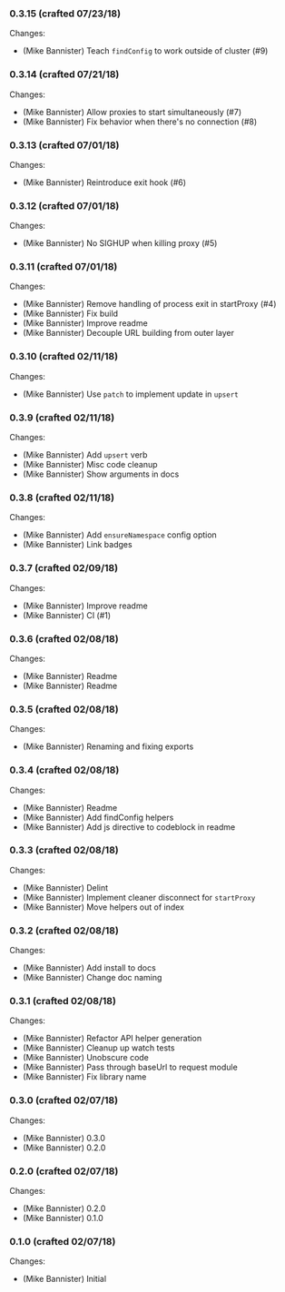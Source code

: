 ### 0.3.15 (crafted 07/23/18)

Changes:

  * (Mike Bannister) Teach `findConfig` to work outside of cluster (#9)

### 0.3.14 (crafted 07/21/18)

Changes:

  * (Mike Bannister) Allow proxies to start simultaneously (#7)
  * (Mike Bannister) Fix behavior when there's no connection (#8)

### 0.3.13 (crafted 07/01/18)

Changes:

  * (Mike Bannister) Reintroduce exit hook (#6)

### 0.3.12 (crafted 07/01/18)

Changes:

  * (Mike Bannister) No SIGHUP when killing proxy (#5)

### 0.3.11 (crafted 07/01/18)

Changes:

  * (Mike Bannister) Remove handling of process exit in startProxy (#4)
  * (Mike Bannister) Fix build
  * (Mike Bannister) Improve readme
  * (Mike Bannister) Decouple URL building from outer layer

### 0.3.10 (crafted 02/11/18)

Changes:

  * (Mike Bannister) Use `patch` to implement update in `upsert`

### 0.3.9 (crafted 02/11/18)

Changes:

  * (Mike Bannister) Add `upsert` verb
  * (Mike Bannister) Misc code cleanup
  * (Mike Bannister) Show arguments in docs

### 0.3.8 (crafted 02/11/18)

Changes:

  * (Mike Bannister) Add `ensureNamespace` config option
  * (Mike Bannister) Link badges

### 0.3.7 (crafted 02/09/18)

Changes:

  * (Mike Bannister) Improve readme
  * (Mike Bannister) CI (#1)

### 0.3.6 (crafted 02/08/18)

Changes:

  * (Mike Bannister) Readme
  * (Mike Bannister) Readme

### 0.3.5 (crafted 02/08/18)

Changes:

  * (Mike Bannister) Renaming and fixing exports

### 0.3.4 (crafted 02/08/18)

Changes:

  * (Mike Bannister) Readme
  * (Mike Bannister) Add findConfig helpers
  * (Mike Bannister) Add js directive to codeblock in readme

### 0.3.3 (crafted 02/08/18)

Changes:

  * (Mike Bannister) Delint
  * (Mike Bannister) Implement cleaner disconnect for `startProxy`
  * (Mike Bannister) Move helpers out of index

### 0.3.2 (crafted 02/08/18)

Changes:

  * (Mike Bannister) Add install to docs
  * (Mike Bannister) Change doc naming

### 0.3.1 (crafted 02/08/18)

Changes:

  * (Mike Bannister) Refactor API helper generation
  * (Mike Bannister) Cleanup up watch tests
  * (Mike Bannister) Unobscure code
  * (Mike Bannister) Pass through baseUrl to request module
  * (Mike Bannister) Fix library name

### 0.3.0 (crafted 02/07/18)

Changes:

  * (Mike Bannister) 0.3.0
  * (Mike Bannister) 0.2.0

### 0.2.0 (crafted 02/07/18)

Changes:

  * (Mike Bannister) 0.2.0
  * (Mike Bannister) 0.1.0

### 0.1.0 (crafted 02/07/18)

Changes:

  * (Mike Bannister) Initial

